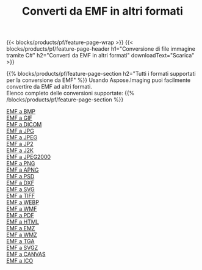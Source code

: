 ﻿---
title: Converti da EMF in altri formati 
weight: 3920
url: /it/java/conversion/from/emf 
lang: it
langdirlevel: 2
locales: zh-hans,ja,it,ru,de,es,fr,nl,id,lt,pl,pt,vi,tr,ko,zh-hant,ar,hi,th,sv,cs,uk,he
description: Usando Aspose.Imaging puoi facilmente convertire da EMF ad altri formati
---

{{< blocks/products/pf/feature-page-wrap >}}
{{< blocks/products/pf/feature-page-header h1="Conversione di file immagine tramite C#" h2="Converti da EMF in altri formati" downloadText="Scarica" >}}


{{% blocks/products/pf/feature-page-section  h2="Tutti i formati supportati per la conversione da EMF" %}}
Usando Aspose.Imaging puoi facilmente convertire da EMF ad altri formati.
<br/>
Elenco completo delle conversioni supportate:
{{% /blocks/products/pf/feature-page-section %}}
<div class="container-fluid productfamilypage bg-gray">
    <div class="convertypes bg-gray agp-content section">
        <div class="container">
		<div class="row other-converters">
		    <div class='col-md-2 other-converter remove-lp remove-rp'><a href="/imaging/it/java/conversion/emf-to-bmp" >EMF a BMP</a></div><div class='col-md-2 other-converter remove-lp remove-rp'><a href="/imaging/it/java/conversion/emf-to-gif" >EMF a GIF</a></div><div class='col-md-2 other-converter remove-lp remove-rp'><a href="/imaging/it/java/conversion/emf-to-dicom" >EMF a DICOM</a></div><div class='col-md-2 other-converter remove-lp remove-rp'><a href="/imaging/it/java/conversion/emf-to-jpg" >EMF a JPG</a></div><div class='col-md-2 other-converter remove-lp remove-rp'><a href="/imaging/it/java/conversion/emf-to-jpeg" >EMF a JPEG</a></div><div class='col-md-2 other-converter remove-lp remove-rp'><a href="/imaging/it/java/conversion/emf-to-jp2" >EMF a JP2</a></div><div class='col-md-2 other-converter remove-lp remove-rp'><a href="/imaging/it/java/conversion/emf-to-j2k" >EMF a J2K</a></div><div class='col-md-2 other-converter remove-lp remove-rp'><a href="/imaging/it/java/conversion/emf-to-jpeg2000" >EMF a JPEG2000</a></div><div class='col-md-2 other-converter remove-lp remove-rp'><a href="/imaging/it/java/conversion/emf-to-png" >EMF a PNG</a></div><div class='col-md-2 other-converter remove-lp remove-rp'><a href="/imaging/it/java/conversion/emf-to-apng" >EMF a APNG</a></div><div class='col-md-2 other-converter remove-lp remove-rp'><a href="/imaging/it/java/conversion/emf-to-psd" >EMF a PSD</a></div><div class='col-md-2 other-converter remove-lp remove-rp'><a href="/imaging/it/java/conversion/emf-to-dxf" >EMF a DXF</a></div><div class='col-md-2 other-converter remove-lp remove-rp'><a href="/imaging/it/java/conversion/emf-to-svg" >EMF a SVG</a></div><div class='col-md-2 other-converter remove-lp remove-rp'><a href="/imaging/it/java/conversion/emf-to-tiff" >EMF a TIFF</a></div><div class='col-md-2 other-converter remove-lp remove-rp'><a href="/imaging/it/java/conversion/emf-to-webp" >EMF a WEBP</a></div><div class='col-md-2 other-converter remove-lp remove-rp'><a href="/imaging/it/java/conversion/emf-to-wmf" >EMF a WMF</a></div><div class='col-md-2 other-converter remove-lp remove-rp'><a href="/imaging/it/java/conversion/emf-to-pdf" >EMF a PDF</a></div><div class='col-md-2 other-converter remove-lp remove-rp'><a href="/imaging/it/java/conversion/emf-to-html" >EMF a HTML</a></div><div class='col-md-2 other-converter remove-lp remove-rp'><a href="/imaging/it/java/conversion/emf-to-emz" >EMF a EMZ</a></div><div class='col-md-2 other-converter remove-lp remove-rp'><a href="/imaging/it/java/conversion/emf-to-wmz" >EMF a WMZ</a></div><div class='col-md-2 other-converter remove-lp remove-rp'><a href="/imaging/it/java/conversion/emf-to-tga" >EMF a TGA</a></div><div class='col-md-2 other-converter remove-lp remove-rp'><a href="/imaging/it/java/conversion/emf-to-svgz" >EMF a SVGZ</a></div><div class='col-md-2 other-converter remove-lp remove-rp'><a href="/imaging/it/java/conversion/emf-to-canvas" >EMF a CANVAS</a></div><div class='col-md-2 other-converter remove-lp remove-rp'><a href="/imaging/it/java/conversion/emf-to-ico" >EMF a ICO</a></div>
                </div>
        </div>
    </div>
</div>
<br/>

